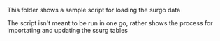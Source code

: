 This folder shows a sample script for loading the surgo data

The script isn't meant to be run in one go, rather shows the process
for importating and updating the ssurg tables